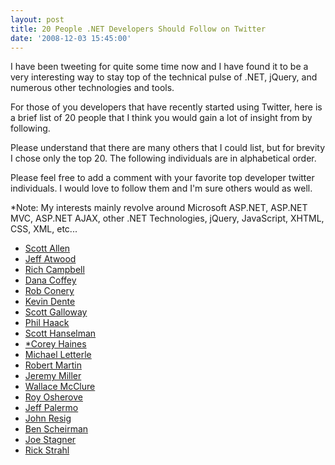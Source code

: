 ```yaml
---
layout: post
title: 20 People .NET Developers Should Follow on Twitter
date: '2008-12-03 15:45:00'
---
```


<p>I have been tweeting for quite some time now and I have found it to be a very interesting way to stay top of the technical pulse of .NET, jQuery, and numerous other technologies and tools.</p><p>For those of you developers that have recently started using Twitter, here is a brief list of 20 people that I think you would gain a lot of insight from by following.</p><p>Please understand that there are many others that I could list, but for brevity I chose only the top 20. The following individuals are in alphabetical order.</p><p>Please feel free to add a comment with your favorite top developer twitter individuals. I would love to follow them and I'm sure others would as well.</p><p>*Note: My interests mainly revolve around Microsoft ASP.NET, ASP.NET MVC, ASP.NET AJAX, other .NET Technologies, jQuery, JavaScript, XHTML, CSS, XML, etc...</p><div><ul><li><a href="http://www.twitter.com/OdeToCode" target="_blank">Scott Allen</a></li><li><a href="http://www.twitter.com/codinghorror" target="_blank">Jeff Atwood</a></li><li><a href="http://www.twitter.com/richcampbell" target="_blank">Rich Campbell</a></li><li><a href="http://www.twitter.com/crazeegeekchick" target="_blank">Dana Coffey</a></li><li><a href="http://www.twitter.com/robconery" target="_blank">Rob Conery</a></li><li><a href="http://www.twitter.com/kevindente" target="_blank">Kevin Dente</a></li><li><a href="http://www.twitter.com/scottgal" target="_blank">Scott Galloway</a></li><li><a href="http://www.twitter.com/haacked" target="_blank">Phil Haack</a></li><li><a href="http://www.twitter.com/shanselman" target="_blank">Scott Hanselman</a></li><li><a href="http://www.twitter.com/coreyhaines" target="_blank">*Corey Haines</a></li><li><a href="http://www.twitter.com/TheProkrammer" target="_blank">Michael Letterle</a></li><li><a href="http://www.twitter.com/unclebobmartin" target="_blank">Robert Martin</a></li><li><a href="http://www.twitter.com/jeremydmiller" target="_blank">Jeremy Miller</a></li><li><a href="http://www.twitter.com/wbm" target="_blank">Wallace McClure</a></li><li><a href="http://www.twitter.com/RoyOsherove" target="_blank">Roy Osherove</a></li> <li><a href="http://www.twitter.com/jeffreypalermo" target="_blank">Jeff Palermo</a></li><li><a href="http://www.twitter.com/jeresig" target="_blank">John Resig</a></li><li><a href="http://www.twitter.com/subdigital" target="_blank">Ben Scheirman</a></li><li><a href="http://www.twitter.com/MisfitGeek" target="_blank">Joe Stagner</a></li><li><a href="http://www.twitter.com/RickStrahl" target="_blank">Rick Strahl</a></li></ul></div>